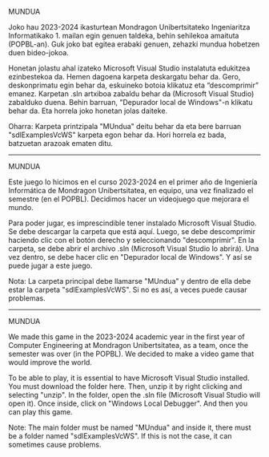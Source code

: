 MUNDUA

Joko hau 2023-2024 ikasturtean Mondragon Unibertsitateko Ingeniaritza Informatikako 1. mailan egin genuen taldeka, behin sehilekoa amaituta (POPBL-an). Guk joko bat egitea erabaki genuen, zehazki mundua hobetzen duen bideo-jokoa.

Honetan jolastu ahal izateko Microsoft Visual Studio instalatuta edukitzea ezinbestekoa da.
Hemen dagoena karpeta deskargatu behar da. 
Gero, deskonprimatu egin behar da, eskuineko botoia klikatuz eta “descomprimir” emanez.
Karpetan .sln artxiboa zabaldu behar da (Microsoft Visual Studio) zabalduko duena.
Behin barruan, "Depurador local de Windows"-n klikatu behar da.
Eta horrela joko honetan jolas daiteke.

  Oharra:
  Karpeta printzipala "MUndua" deitu behar da eta bere barruan "sdlExamplesVcWS" karpeta egon behar da. Hori horrela ez bada, batzuetan arazoak ematen ditu.

-------------------------------------------------------------------------------------

MUNDUA

Este juego lo hicimos en el curso 2023-2024 en el primer año de Ingeniería Informática de Mondragon Unibertsitatea, en equipo, una vez finalizado el semestre (en el POPBL). Decidimos hacer un videojuego que mejorara el mundo.

Para poder jugar, es imprescindible tener instalado Microsoft Visual Studio.
Se debe descargar la carpeta que está aquí.
Luego, se debe descomprimir haciendo clic con el botón derecho y seleccionando "descomprimir".
En la carpeta, se debe abrir el archivo .sln (Microsoft Visual Studio lo abrirá).
Una vez dentro, se debe hacer clic en "Depurador local de Windows".
Y así se puede jugar a este juego.

  Nota:
  La carpeta principal debe llamarse "MUndua" y dentro de ella debe estar la carpeta "sdlExamplesVcWS". Si no es así, a veces puede causar problemas.

-------------------------------------------------------------------------------------

MUNDUA

We made this game in the 2023-2024 academic year in the first year of Computer Engineering at Mondragon Unibertsitatea, as a team, once the semester was over (in the POPBL). We decided to make a video game that would improve the world.

To be able to play, it is essential to have Microsoft Visual Studio installed.
You must download the folder here.
Then, unzip it by right clicking and selecting "unzip".
In the folder, open the .sln file (Microsoft Visual Studio will open it).
Once inside, click on "Windows Local Debugger".
And then you can play this game.

  Note:
  The main folder must be named "MUndua" and inside it, there must be a folder named "sdlExamplesVcWS". If this is not the case, it can sometimes cause problems.
